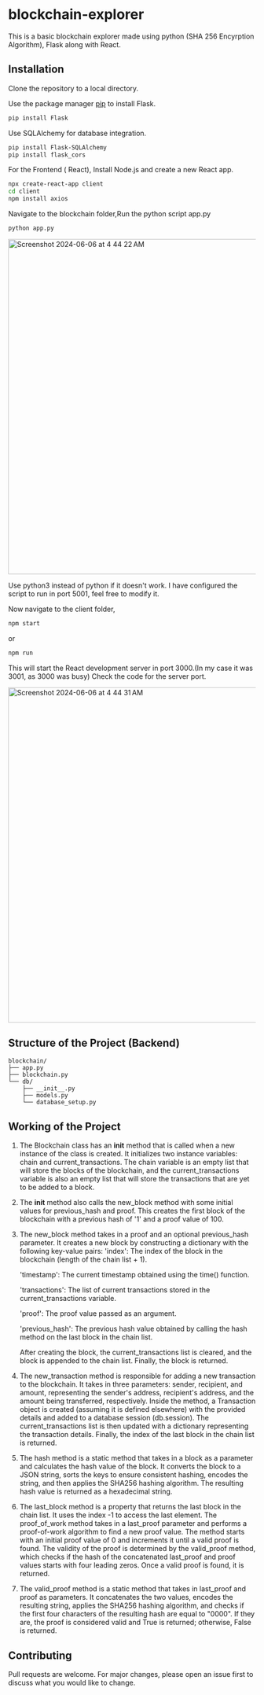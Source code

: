 # blockchain-explorer

This is a basic blockchain explorer made using python (SHA 256 Encyrption Algorithm), Flask along with React.

## Installation

Clone the repository to a local directory.

Use the package manager [pip](https://pip.pypa.io/en/stable/) to install Flask.

```bash
pip install Flask
```
Use SQLAlchemy for database integration.
```bash
pip install Flask-SQLAlchemy
pip install flask_cors
```

For the Frontend ( React), Install Node.js and create a new React app.
```bash
npx create-react-app client
cd client
npm install axios
```

Navigate to the blockchain folder,Run the python script app.py
```bash
python app.py
```
<img width="682" alt="Screenshot 2024-06-06 at 4 44 22 AM" src="https://github.com/Rishi-Sudhakar/blockchain-explorer/assets/79398572/e2913f62-a5ba-4292-843e-3efb8d024485">

Use python3 instead of python if it doesn't work. I have configured the script to run in port 5001, feel free to modify it.

Now navigate to the client folder, 
```bash
npm start
```
or
```bash
npm run
```
This will start the React development server in port 3000.(In my case it was 3001, as 3000 was busy) Check the code for the server port.

<img width="682" alt="Screenshot 2024-06-06 at 4 44 31 AM" src="https://github.com/Rishi-Sudhakar/blockchain-explorer/assets/79398572/81b445aa-e875-41ea-8cbf-febc0d06c05d">


## Structure of the Project (Backend)

```
blockchain/
├── app.py
├── blockchain.py
└── db/
    ├── __init__.py
    ├── models.py
    └── database_setup.py
```

## Working of the Project

1. The Blockchain class has an __init__ method that is called when a new instance of the class is created. It initializes two instance variables: chain and current_transactions. The chain variable is an empty list that will store the blocks of the blockchain, and the current_transactions variable is also an empty list that will store the transactions that are yet to be added to a block.

2. The __init__ method also calls the new_block method with some initial values for previous_hash and proof. This creates the first block of the blockchain with a previous hash of '1' and a proof value of 100.

3. The new_block method takes in a proof and an optional previous_hash parameter. It creates a new block by constructing a dictionary with the following key-value pairs: 'index': The index of the block in the blockchain (length of the chain list + 1).

   'timestamp': The current timestamp obtained using the time() function.

   'transactions': The list of current transactions stored in the current_transactions variable.

   'proof': The proof value passed as an argument.

   'previous_hash': The previous hash value obtained by calling the hash method on the last block in the chain list.

   After creating the block, the current_transactions list is cleared, and the block is appended to the chain list. Finally, the block is returned.

4. The new_transaction method is responsible for adding a new transaction to the blockchain. It takes in three parameters: sender, recipient, and amount, representing the sender's address, recipient's address, and the amount being transferred, respectively. Inside the method, a Transaction object is created (assuming it is defined elsewhere) with the provided details and added to a database session (db.session). The current_transactions list is then updated with a dictionary representing the transaction details. Finally, the index of the last block in the chain list is returned.

5. The hash method is a static method that takes in a block as a parameter and calculates the hash value of the block. It converts the block to a JSON string, sorts the keys to ensure consistent hashing, encodes the string, and then applies the SHA256 hashing algorithm. The resulting hash value is returned as a hexadecimal string.

6.  The last_block method is a property that returns the last block in the chain list. It uses the index -1 to access the last element. The proof_of_work method takes in a last_proof parameter and performs a proof-of-work algorithm to find a new proof value. The method starts with an initial proof value of 0 and increments it until a valid proof is found. The validity of the proof is determined by the valid_proof method, which checks if the hash of the concatenated last_proof and proof values starts with four leading zeros. Once a valid proof is found, it is returned.

7. The valid_proof method is a static method that takes in last_proof and proof as parameters. It concatenates the two values, encodes the resulting string, applies the SHA256 hashing algorithm, and checks if the first four characters of the resulting hash are equal to "0000". If they are, the proof is considered valid and True is returned; otherwise, False is returned.




## Contributing

Pull requests are welcome. For major changes, please open an issue first
to discuss what you would like to change.
